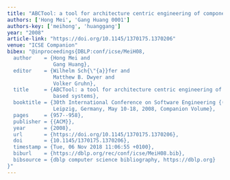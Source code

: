 ```yaml
---
title: "ABCTool: a tool for architecture centric engineering of component based systems"
authors: ['Hong Mei', 'Gang Huang 0001']
authors-key: ['meihong', 'huanggang']
year: "2008"
article-link: "https://doi.org/10.1145/1370175.1370206"
venue: "ICSE Companion"
bibex: "@inproceedings{DBLP:conf/icse/MeiH08,
  author    = {Hong Mei and
               Gang Huang},
  editor    = {Wilhelm Sch{\"{a}}fer and
               Matthew B. Dwyer and
               Volker Gruhn},
  title     = {ABCTool: a tool for architecture centric engineering of component
               based systems},
  booktitle = {30th International Conference on Software Engineering {(ICSE} 2008),
               Leipzig, Germany, May 10-18, 2008, Companion Volume},
  pages     = {957--958},
  publisher = {{ACM}},
  year      = {2008},
  url       = {https://doi.org/10.1145/1370175.1370206},
  doi       = {10.1145/1370175.1370206},
  timestamp = {Tue, 06 Nov 2018 11:06:55 +0100},
  biburl    = {https://dblp.org/rec/conf/icse/MeiH08.bib},
  bibsource = {dblp computer science bibliography, https://dblp.org}
}"
---
```

